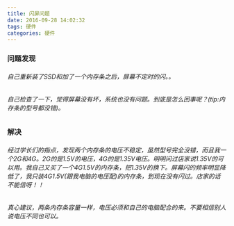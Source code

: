 ```yaml
---
title: 闪屏问题
date: 2016-09-28 14:02:32
tags: 硬件
categories: 硬件
---
```


### 问题发现
###### 自己重新装了SSD和加了一个内存条之后，屏幕不定时的闪。。
###### 自己检查了一下，觉得屏幕没有坏，系统也没有问题。到底是怎么回事呢？(tip:内存条的型号都没错)。

### 解决
###### 经过学长们的指点，发现两个内存条的电压不稳定，虽然型号完全没错，而且我一个2G和4G。2G的是1.5V的电压，4G的是1.35V电压。明明问过店家说1.35V的可以用。我自己又买了一个4G1.5V的内存条，把1.35V的换下。屏幕闪的频率明显降低了，我只装4G1.5V(跟我电脑的电压配)的内存条，到现在没有闪过。店家的话不能信呀！！

###### 真心建议，两条内存条容量一样，电压必须和自己的电脑配合的来。不要相信别人说电压不同也可以。